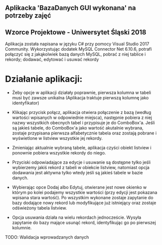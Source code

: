 ## Aplikacka 'BazaDanych GUI wykonana' na potrzeby zajęć 
## Wzorce Projektowe - Uniwersytet Śląski 2018

Aplikacja została napisana w języku C# przy pomocy Visual Studio 2017 Community.
Wykorzystując dodatek MySQL Connector Net 6.10.6, potrafi połączyć się z jakąkolwiek bazą danych MySQL, pobrać z niej tablice i rekordy; dodawać, edytować i usuwać rekordy

# Działanie aplikacji:
* Żeby opcje w aplikacji działały poprawnie, pierwsza kolumna w tabeli musi być zawsze unikalna (Aplikacja traktuje pierwszą kolumnę jako identyfikator)

* Klikając przycisk połącz, aplikacja otwiera połączenie z bazą (według wartości wpisanych w odpowiednie miejsca), następnie pobiera z niej nazwy wszystkich obecnych tabel i przypisuje je do ComboBox'a. Jeśli są jakieś tabele, do ComboBox'a jako wartość akutalnie wybrana, zostaje przypisana pierwsza alfabetycznie tabela oraz zostają pobrane i wyświetlone w listview wszystkie jej rekordy.
* Zmieniając aktualnie wybraną tabele, aplikacja czyści obiekt listview i ponownie pobiera wszystkie rekordy do niego.
* Przyciski odpowiadające za edycje i usuwanie są dostępne tylko jeśli wybierzemy jakiś rekord z tabeli w obiekcie listview, natomiast opcja dodawania jest aktywna tylko wtedy jeśli są jakieś tabele w bazie danych.
* Wybierając opce Dodaj albo Edytuj, otwierane jest nowe okienko w którym po kolei podajemy wszystkie wartości (przy edycji jest pokazana wpisana stara wartość). Po wszystkim wykonane zostaje zapytanie do bazy dodające nowy rekord lub modyfikujące już istniejący oraz zostaje odświeżony tabela listview.
* Opcja usuwania działa na wielu rekordach jednoczeście. Wysyła zapytanie do bazy mające usunąć rekord, identyfikując go po pierwszej kolumnie.



TODO:
Walidacja wprowadzanych danych

